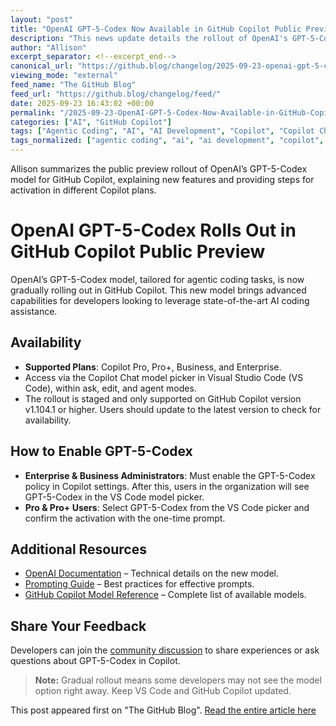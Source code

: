 ```yaml
---
layout: "post"
title: "OpenAI GPT-5-Codex Now Available in GitHub Copilot Public Preview"
description: "This news update details the rollout of OpenAI's GPT-5-Codex model within GitHub Copilot. The release introduces agentic coding optimization for Copilot users and outlines available plans, activation steps in Visual Studio Code, procedural guidance for enterprise and business administrators, and further learning resources for developers."
author: "Allison"
excerpt_separator: <!--excerpt_end-->
canonical_url: "https://github.blog/changelog/2025-09-23-openai-gpt-5-codex-is-rolling-out-in-public-preview-for-github-copilot"
viewing_mode: "external"
feed_name: "The GitHub Blog"
feed_url: "https://github.blog/changelog/feed/"
date: 2025-09-23 16:43:02 +00:00
permalink: "/2025-09-23-OpenAI-GPT-5-Codex-Now-Available-in-GitHub-Copilot-Public-Preview.html"
categories: ["AI", "GitHub Copilot"]
tags: ["Agentic Coding", "AI", "AI Development", "Copilot", "Copilot Chat", "Copilot Enterprise", "Copilot Pro", "Developer Tools", "GitHub Copilot", "GPT 5 Codex", "Model Rollout", "News", "OpenAI", "Software Release", "VS Code"]
tags_normalized: ["agentic coding", "ai", "ai development", "copilot", "copilot chat", "copilot enterprise", "copilot pro", "developer tools", "github copilot", "gpt 5 codex", "model rollout", "news", "openai", "software release", "vs code"]
---
```


Allison summarizes the public preview rollout of OpenAI’s GPT-5-Codex model for GitHub Copilot, explaining new features and providing steps for activation in different Copilot plans.<!--excerpt_end-->

# OpenAI GPT-5-Codex Rolls Out in GitHub Copilot Public Preview

OpenAI’s GPT-5-Codex model, tailored for agentic coding tasks, is now gradually rolling out in GitHub Copilot. This new model brings advanced capabilities for developers looking to leverage state-of-the-art AI coding assistance.

## Availability

- **Supported Plans**: Copilot Pro, Pro+, Business, and Enterprise.
- Access via the Copilot Chat model picker in Visual Studio Code (VS Code), within ask, edit, and agent modes.
- The rollout is staged and only supported on GitHub Copilot version v1.104.1 or higher. Users should update to the latest version to check for availability.

## How to Enable GPT-5-Codex

- **Enterprise & Business Administrators**: Must enable the GPT-5-Codex policy in Copilot settings. After this, users in the organization will see GPT-5-Codex in the VS Code model picker.
- **Pro & Pro+ Users**: Select GPT-5-Codex from the VS Code picker and confirm the activation with the one-time prompt.

## Additional Resources

- [OpenAI Documentation](https://platform.openai.com/docs/models) – Technical details on the new model.
- [Prompting Guide](https://cookbook.openai.com/examples/gpt-5-codex_prompting_guide) – Best practices for effective prompts.
- [GitHub Copilot Model Reference](https://docs.github.com/copilot/reference/ai-models/supported-models) – Complete list of available models.

## Share Your Feedback

Developers can join the [community discussion](https://github.com/orgs/community/discussions/173272) to share experiences or ask questions about GPT-5-Codex in Copilot.

> **Note:** Gradual rollout means some developers may not see the model option right away. Keep VS Code and GitHub Copilot updated.

This post appeared first on "The GitHub Blog". [Read the entire article here](https://github.blog/changelog/2025-09-23-openai-gpt-5-codex-is-rolling-out-in-public-preview-for-github-copilot)
